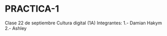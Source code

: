 # PRACTICA-1
Clase 22 de septiembre Cultura digital (1A)
Integrantes: 
1.- Damian Hakym 
2.- Ashley 
